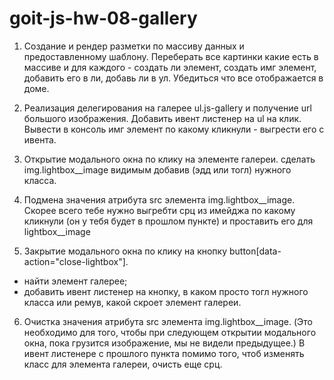 # goit-js-hw-08-gallery

1) Создание и рендер разметки по массиву данных и предоставленному шаблону.
Переберать все картинки какие есть в массиве и для каждого - создать ли элемент, создать имг элемент, добавить его в ли, добавь ли в ул. Убедиться что все отображается в доме.

2) Реализация делегирования на галерее ul.js-gallery и получение url большого изображения.
Добавить ивент листенер на ul на клик. Вывести в консоль имг элемент по какому кликнули - выгрести его с ивента.

3) Открытие модального окна по клику на элементе галереи.
сделать img.lightbox__image видимым добавив (эдд или тогл) нужного класса.

4) Подмена значения атрибута src элемента img.lightbox__image.
Скорее всего тебе нужно выгребти срц из имейджа по какому кликнули (он у тебя будет в прошлом пункте) и проставить его для lightbox__image

5) Закрытие модального окна по клику на кнопку button[data-action="close-lightbox"].
 - найти элемент галерее;
 - добавить ивент листенер на кнопку, в каком просто тогл нужного класса или ремув, какой скроет элемент галереи.

6) Очистка значения атрибута src элемента img.lightbox__image. (Это необходимо для того, чтобы при следующем открытии модального окна, пока грузится изображение, мы не видели предыдущее.)
В ивент листенере с прошлого пункта помимо того, чтоб изменять класс для элемента галереи, очисть еще срц.